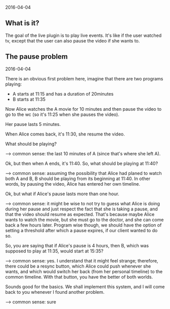2016-04-04


What is it?
---------------

The goal of the live plugin is to play live events.
It's like if the user watched tv, except that the user can also pause the video if she wants to.



The pause problem
--------------------
2016-04-04

There is an obvious first problem here, imagine that there are two programs playing:

- A starts at 11:15 and has a duration of 20minutes
- B starts at 11:35

Now Alice watches the A movie for 10 minutes and then pause the video to go 
to the wc (so it's 11:25 when she pauses the video).

Her pause lasts 5 minutes.

When Alice comes back, it's 11:30, she resume the video.

What should be playing?

--> common sense: the last 10 minutes of A (since that's where she left A).

Ok, but then when A ends, it's 11:40.
So, what should be playing at 11:40?

--> common sense: assuming the possibility that Alice had planed to watch both A and B,
    B should be playing from its beginning at 11:40.
    In other words, by pausing the video, Alice has entered her own timeline.
    
    
Ok, but what if Alice's pause lasts more than one hour.
    
--> common sense: it might be wise to not try to guess what Alice is doing during her pause and just respect the 
    fact that she is taking a pause, and that the video should resume as expected.
    That's because maybe Alice wants to watch the movie, but she must go to the doctor, and she can come 
    back a few hours later.
    Program wise though, we should have the option of setting a threshold after which a pause expires, if our client 
    wanted to do so.
    

So, you are saying that if Alice's pause is 4 hours, then B, which was supposed to play at 11:35, would start at 15:35?
    
--> common sense: yes.
            I understand that it might feel strange;
            therefore, there could be a resync button, which Alice could push whenever she wants,
            and which would switch her back (from her personal timeline) to the common timeline.
            With that button, you have the better of both worlds.
    
 
Sounds good for the basics.
We shall implement this system, and I will come back to you whenever I found another problem.

--> common sense: sure
 





